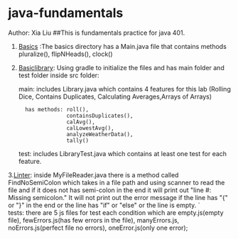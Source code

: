 # java-fundamentals
Author: Xia Liu
##This is fundamentals practice for java 401.

1. [Basics](basics) :The basics directory has a Main.java file that contains methods pluralize(), flipNHeads(), clock()

2. [Basiclibrary](basiclibrary): Using gradle to initialize the files and has main folder and test folder inside src folder:

   main: includes Library.java which contains 4 features for this lab (Rolling Dice, Contains Duplicates, Calculating Averages,Arrays of Arrays)
         
         has methods: roll(),
                      containsDuplicates(),
                      calAvg(),
                      calLowestAvg(),
                      analyzeWeatherData(),
                      tally()
   test: includes LibraryTest.java which contains at least one test for each feature.

3.[Linter](linter): inside MyFileReader.java there is a method called FindNoSemiColon which
                    takes in a file path and using scanner to read the file and if it does not 
                    has semi-colon in the end it will print out "line #: Missing semicolon."
                    It will not print out the error message if the line has "{" or "}" in the end or the
                    line has "if" or "else" or the line is empty. 
          `          
                    tests: there are  5 js files for test each condition
                    which are empty.js(empty file), fewErrors.js(has few errors in the file),
                    manyErrors.js, noErrors.js(perfect file no errors), oneError.js(only one error);
                    
                    
                    
           
                    



